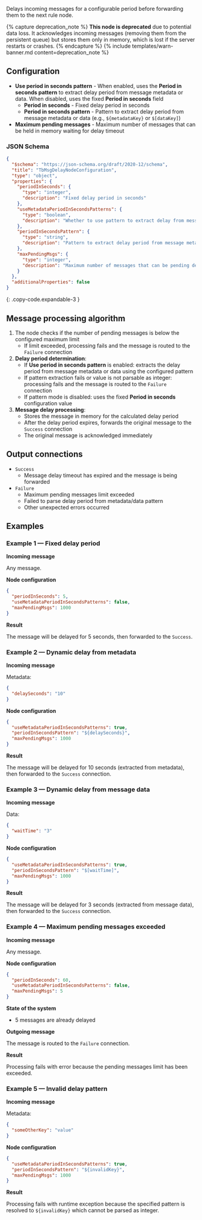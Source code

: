 Delays incoming messages for a configurable period before forwarding them to the next rule node.

{% capture deprecation_note %}
**This node is deprecated** due to potential data loss. It acknowledges incoming messages (removing them from the persistent queue) but stores them only in memory, which is lost
if the server restarts or crashes.
{% endcapture %}
{% include templates/warn-banner.md content=deprecation_note %}

## Configuration

- **Use period in seconds pattern** - When enabled, uses the **Period in seconds pattern** to extract delay period from message metadata or data. When disabled, uses the fixed
  **Period in seconds** field
    - **Period in seconds** - Fixed delay period in seconds
    - **Period in seconds pattern** - Pattern to extract delay period from message metadata or data (e.g., `${metadataKey}` or `$[dataKey]`)
- **Maximum pending messages** - Maximum number of messages that can be held in memory waiting for delay timeout

### JSON Schema

```json
{
  "$schema": "https://json-schema.org/draft/2020-12/schema",
  "title": "TbMsgDelayNodeConfiguration",
  "type": "object",
  "properties": {
    "periodInSeconds": {
      "type": "integer",
      "description": "Fixed delay period in seconds"
    },
    "useMetadataPeriodInSecondsPatterns": {
      "type": "boolean",
      "description": "Whether to use pattern to extract delay from message metadata/data"
    },
    "periodInSecondsPattern": {
      "type": "string",
      "description": "Pattern to extract delay period from message metadata or data"
    },
    "maxPendingMsgs": {
      "type": "integer",
      "description": "Maximum number of messages that can be pending delay"
    }
  },
  "additionalProperties": false
}
```
{: .copy-code.expandable-3 }

## Message processing algorithm

1. The node checks if the number of pending messages is below the configured maximum limit
    - If limit exceeded, processing fails and the message is routed to the `Failure` connection
2. **Delay period determination**:
    - If **Use period in seconds pattern** is enabled: extracts the delay period from message metadata or data using the configured pattern
    - If pattern extraction fails or value is not parsable as integer: processing fails and the message is routed to the `Failure` connection
    - If pattern mode is disabled: uses the fixed **Period in seconds** configuration value
3. **Message delay processing**:
    - Stores the message in memory for the calculated delay period
    - After the delay period expires, forwards the original message to the `Success` connection
    - The original message is acknowledged immediately

## Output connections

- `Success`
    - Message delay timeout has expired and the message is being forwarded
- `Failure`
    - Maximum pending messages limit exceeded
    - Failed to parse delay period from metadata/data pattern
    - Other unexpected errors occurred

## Examples

### Example 1 — Fixed delay period

**Incoming message**

Any message.

**Node configuration**

```json
{
  "periodInSeconds": 5,
  "useMetadataPeriodInSecondsPatterns": false,
  "maxPendingMsgs": 1000
}
```

**Result**

The message will be delayed for 5 seconds, then forwarded to the `Success`.

### Example 2 — Dynamic delay from metadata

**Incoming message**

Metadata:

```json
{
  "delaySeconds": "10"
}
```

**Node configuration**

```json
{
  "useMetadataPeriodInSecondsPatterns": true,
  "periodInSecondsPattern": "${delaySeconds}",
  "maxPendingMsgs": 1000
}
```

**Result**

The message will be delayed for 10 seconds (extracted from metadata), then forwarded to the `Success` connection.

### Example 3 — Dynamic delay from message data

**Incoming message**

Data:

```json
{
  "waitTime": "3"
}
```

**Node configuration**

```json
{
  "useMetadataPeriodInSecondsPatterns": true,
  "periodInSecondsPattern": "$[waitTime]",
  "maxPendingMsgs": 1000
}
```

**Result**

The message will be delayed for 3 seconds (extracted from message data), then forwarded to the `Success` connection.

### Example 4 — Maximum pending messages exceeded

**Incoming message**

Any message.

**Node configuration**

```json
{
  "periodInSeconds": 60,
  "useMetadataPeriodInSecondsPatterns": false,
  "maxPendingMsgs": 5
}
```

**State of the system**

- 5 messages are already delayed

**Outgoing message**

The message is routed to the `Failure` connection.

**Result**

Processing fails with error because the pending messages limit has been exceeded.

### Example 5 — Invalid delay pattern

**Incoming message**

Metadata:

```json
{
  "someOtherKey": "value"
}
```

**Node configuration**

```json
{
  "useMetadataPeriodInSecondsPatterns": true,
  "periodInSecondsPattern": "${invalidKey}",
  "maxPendingMsgs": 1000
}
```

**Result**

Processing fails with runtime exception because the specified pattern is resolved to `${invalidKey}` which cannot be parsed as integer.
